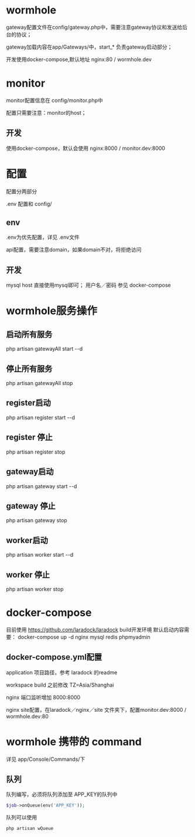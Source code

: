 # wormhole
gateway配置文件在config/gateway.php中，需要注意gateway协议和发送给后台的协议；

gateway加载内容在app/Gateways/中，start_* 负责gateway启动部分；

开发使用docker-compose,默认地址 nginx:80  / wormhole.dev


# monitor
monitor配置信息在 config/monitor.php中

配置只需要注意：monitor的host；

## 开发
使用docker-compose，默认会使用 nginx:8000 / monitor.dev:8000

# 配置
配置分两部分

.env 配置和 config/

## env
.env为优先配置，详见 .env文件

api配置，需要注意domain，如果domain不对，将拒绝访问

## 开发
mysql host 直接使用mysql即可； 用户名／密码 参见 docker-compose

# wormhole服务操作

## 启动所有服务
php artisan gatewayAll start --d

## 停止所有服务
php artisan gatewayAll stop

## register启动
php artisan register start --d
 
## register 停止
php artisan register stop

## gateway启动
php artisan gateway start --d
 
## gateway 停止
php artisan gateway stop

## worker启动
php artisan worker start --d
 
## worker 停止
php artisan worker stop


# docker-compose

目前使用 https://github.com/laradock/laradock build开发环境
默认启动内容需要：
docker-compose up -d nginx mysql redis phpmyadmin

## docker-compose.yml配置
application 项目路径，参考 laradock 的readme

workspace build 之前修改 TZ=Asia/Shanghai

nginx 端口监听增加  8000:8000

nginx site配置，在laradock／nginx／site 文件夹下，配置monitor.dev:8000 / wormhole.dev:80




# wormhole 携带的 command


详见 app/Console/Commands/下


## 队列

队列编写，必须将队列添加至 APP_KEY的队列中
```php
$job->onQueue(env('APP_KEY'));
```


队列可以使用
```
php artisan wQueue
```